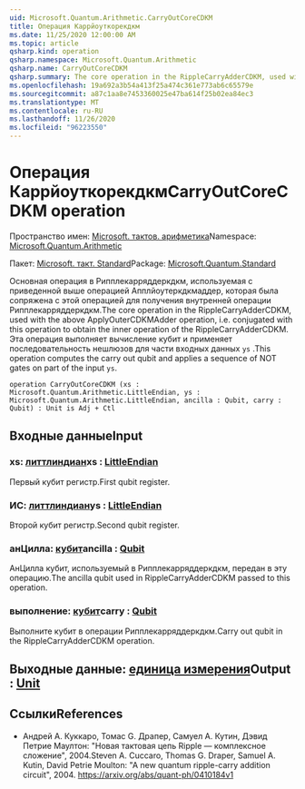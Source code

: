 ```yaml
---
uid: Microsoft.Quantum.Arithmetic.CarryOutCoreCDKM
title: Операция Каррйоуткорекдкм
ms.date: 11/25/2020 12:00:00 AM
ms.topic: article
qsharp.kind: operation
qsharp.namespace: Microsoft.Quantum.Arithmetic
qsharp.name: CarryOutCoreCDKM
qsharp.summary: The core operation in the RippleCarryAdderCDKM, used with the above ApplyOuterCDKMAdder operation, i.e. conjugated with this operation to obtain the inner operation of the RippleCarryAdderCDKM. This operation computes the carry out qubit and applies a sequence of NOT gates on part of the input `ys`.
ms.openlocfilehash: 19a692a3b54a413f25a474c361e773ab6c65579e
ms.sourcegitcommit: a87c1aa8e7453360025e47ba614f25b02ea84ec3
ms.translationtype: MT
ms.contentlocale: ru-RU
ms.lasthandoff: 11/26/2020
ms.locfileid: "96223550"
---
```

# <a name="carryoutcorecdkm-operation"></a><span data-ttu-id="f3bce-102">Операция Каррйоуткорекдкм</span><span class="sxs-lookup"><span data-stu-id="f3bce-102">CarryOutCoreCDKM operation</span></span>

<span data-ttu-id="f3bce-103">Пространство имен: [Microsoft. тактов. арифметика](xref:Microsoft.Quantum.Arithmetic)</span><span class="sxs-lookup"><span data-stu-id="f3bce-103">Namespace: [Microsoft.Quantum.Arithmetic](xref:Microsoft.Quantum.Arithmetic)</span></span>

<span data-ttu-id="f3bce-104">Пакет: [Microsoft. такт. Standard](https://nuget.org/packages/Microsoft.Quantum.Standard)</span><span class="sxs-lookup"><span data-stu-id="f3bce-104">Package: [Microsoft.Quantum.Standard](https://nuget.org/packages/Microsoft.Quantum.Standard)</span></span>


<span data-ttu-id="f3bce-105">Основная операция в Рипплекарряддеркдкм, используемая с приведенной выше операцией Апплйоутеркдкмаддер, которая была сопряжена с этой операцией для получения внутренней операции Рипплекарряддеркдкм.</span><span class="sxs-lookup"><span data-stu-id="f3bce-105">The core operation in the RippleCarryAdderCDKM, used with the above ApplyOuterCDKMAdder operation, i.e. conjugated with this operation to obtain the inner operation of the RippleCarryAdderCDKM.</span></span> <span data-ttu-id="f3bce-106">Эта операция выполняет вычисление кубит и применяет последовательность нешлюзов для части входных данных `ys` .</span><span class="sxs-lookup"><span data-stu-id="f3bce-106">This operation computes the carry out qubit and applies a sequence of NOT gates on part of the input `ys`.</span></span>

```qsharp
operation CarryOutCoreCDKM (xs : Microsoft.Quantum.Arithmetic.LittleEndian, ys : Microsoft.Quantum.Arithmetic.LittleEndian, ancilla : Qubit, carry : Qubit) : Unit is Adj + Ctl
```


## <a name="input"></a><span data-ttu-id="f3bce-107">Входные данные</span><span class="sxs-lookup"><span data-stu-id="f3bce-107">Input</span></span>

### <a name="xs--littleendian"></a><span data-ttu-id="f3bce-108">xs: [литтлиндиан](xref:Microsoft.Quantum.Arithmetic.LittleEndian)</span><span class="sxs-lookup"><span data-stu-id="f3bce-108">xs : [LittleEndian](xref:Microsoft.Quantum.Arithmetic.LittleEndian)</span></span>

<span data-ttu-id="f3bce-109">Первый кубит регистр.</span><span class="sxs-lookup"><span data-stu-id="f3bce-109">First qubit register.</span></span>


### <a name="ys--littleendian"></a><span data-ttu-id="f3bce-110">ИС: [литтлиндиан](xref:Microsoft.Quantum.Arithmetic.LittleEndian)</span><span class="sxs-lookup"><span data-stu-id="f3bce-110">ys : [LittleEndian](xref:Microsoft.Quantum.Arithmetic.LittleEndian)</span></span>

<span data-ttu-id="f3bce-111">Второй кубит регистр.</span><span class="sxs-lookup"><span data-stu-id="f3bce-111">Second qubit register.</span></span>


### <a name="ancilla--qubit"></a><span data-ttu-id="f3bce-112">анЦилла: [кубит](xref:microsoft.quantum.lang-ref.qubit)</span><span class="sxs-lookup"><span data-stu-id="f3bce-112">ancilla : [Qubit](xref:microsoft.quantum.lang-ref.qubit)</span></span>

<span data-ttu-id="f3bce-113">АнЦилла кубит, используемый в Рипплекарряддеркдкм, передан в эту операцию.</span><span class="sxs-lookup"><span data-stu-id="f3bce-113">The ancilla qubit used in RippleCarryAdderCDKM passed to this operation.</span></span>


### <a name="carry--qubit"></a><span data-ttu-id="f3bce-114">выполнение: [кубит](xref:microsoft.quantum.lang-ref.qubit)</span><span class="sxs-lookup"><span data-stu-id="f3bce-114">carry : [Qubit](xref:microsoft.quantum.lang-ref.qubit)</span></span>

<span data-ttu-id="f3bce-115">Выполните кубит в операции Рипплекарряддеркдкм.</span><span class="sxs-lookup"><span data-stu-id="f3bce-115">Carry out qubit in the RippleCarryAdderCDKM operation.</span></span>



## <a name="output--unit"></a><span data-ttu-id="f3bce-116">Выходные данные: [единица измерения](xref:microsoft.quantum.lang-ref.unit)</span><span class="sxs-lookup"><span data-stu-id="f3bce-116">Output : [Unit](xref:microsoft.quantum.lang-ref.unit)</span></span>



## <a name="references"></a><span data-ttu-id="f3bce-117">Ссылки</span><span class="sxs-lookup"><span data-stu-id="f3bce-117">References</span></span>

- <span data-ttu-id="f3bce-118">Андрей A. Куккаро, Томас G. Драпер, Самуел A. Кутин, Дэвид Петрие Маултон: "Новая тактовая цепь Ripple — комплексное сложение", 2004.</span><span class="sxs-lookup"><span data-stu-id="f3bce-118">Steven A. Cuccaro, Thomas G. Draper, Samuel A. Kutin, David Petrie Moulton: "A new quantum ripple-carry addition circuit", 2004.</span></span>
  https://arxiv.org/abs/quant-ph/0410184v1